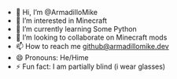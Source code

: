 - 👋 Hi, I’m @ArmadilloMike
- 👀 I’m interested in Minecraft
- 🌱 I’m currently learning Some Python
- 💞️ I’m looking to collaborate on Minecraft mods
- 📫 How to reach me github@armadillomike.dev
- 😄 Pronouns: He/Hime
- ⚡ Fun fact: I am partially blind (i wear glasses)

<!---
ArmadilloMike/ArmadilloMike is a ✨ special ✨ repository because its `README.md` (this file) appears on your GitHub profile.
You can click the Preview link to take a look at your changes.
--->
